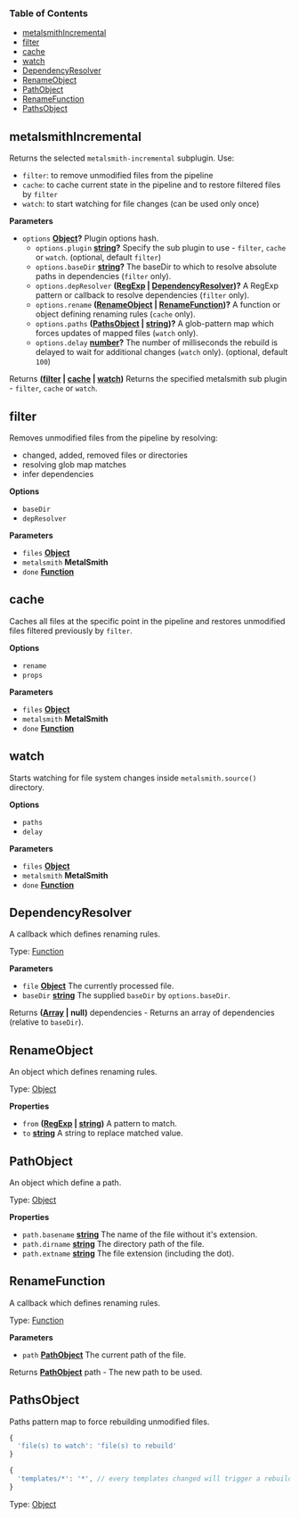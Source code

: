 <!-- Generated by documentation.js. Update this documentation by updating the source code. -->

### Table of Contents

-   [metalsmithIncremental](#metalsmithincremental)
-   [filter](#filter)
-   [cache](#cache)
-   [watch](#watch)
-   [DependencyResolver](#dependencyresolver)
-   [RenameObject](#renameobject)
-   [PathObject](#pathobject)
-   [RenameFunction](#renamefunction)
-   [PathsObject](#pathsobject)

## metalsmithIncremental

Returns the selected `metalsmith-incremental` subplugin.
Use:

-   `filter`: to remove unmodified files from the pipeline
-   `cache`: to cache current state in the pipeline and to restore filtered files by `filter`
-   `watch`: to start watching for file changes (can be used only once)

**Parameters**

-   `options` **[Object](https://developer.mozilla.org/en-US/docs/Web/JavaScript/Reference/Global_Objects/Object)?** Plugin options hash.
    -   `options.plugin` **[string](https://developer.mozilla.org/en-US/docs/Web/JavaScript/Reference/Global_Objects/String)?** Specify the sub plugin to use - `filter`, `cache` or `watch`. (optional, default `filter`)
    -   `options.baseDir` **[string](https://developer.mozilla.org/en-US/docs/Web/JavaScript/Reference/Global_Objects/String)?** The baseDir to which to resolve absolute paths in dependencies (`filter` only).
    -   `options.depResolver` **([RegExp](https://developer.mozilla.org/en-US/docs/Web/JavaScript/Reference/Global_Objects/RegExp) \| [DependencyResolver](#dependencyresolver))?** A RegExp pattern or callback to resolve dependencies (`filter` only).
    -   `options.rename` **([RenameObject](#renameobject) \| [RenameFunction](#renamefunction))?** A function or object defining renaming rules (`cache` only).
    -   `options.paths` **([PathsObject](#pathsobject) \| [string](https://developer.mozilla.org/en-US/docs/Web/JavaScript/Reference/Global_Objects/String))?** A glob-pattern map which forces updates of mapped files (`watch` only).
    -   `options.delay` **[number](https://developer.mozilla.org/en-US/docs/Web/JavaScript/Reference/Global_Objects/Number)?** The number of milliseconds the rebuild is delayed to wait for additional changes (`watch` only). (optional, default `100`)

Returns **([filter](#filter) \| [cache](#cache) \| [watch](#watch))** Returns the specified metalsmith sub plugin - `filter`, `cache` or `watch`.

## filter

Removes unmodified files from the pipeline by resolving:

-   changed, added, removed files or directories
-   resolving glob map matches
-   infer dependencies

**Options**

-   `baseDir`
-   `depResolver`

**Parameters**

-   `files` **[Object](https://developer.mozilla.org/en-US/docs/Web/JavaScript/Reference/Global_Objects/Object)** 
-   `metalsmith` **MetalSmith** 
-   `done` **[Function](https://developer.mozilla.org/en-US/docs/Web/JavaScript/Reference/Statements/function)** 

## cache

Caches all files at the specific point in the pipeline and
restores unmodified files filtered previously by `filter`.

**Options**

-   `rename`
-   `props`

**Parameters**

-   `files` **[Object](https://developer.mozilla.org/en-US/docs/Web/JavaScript/Reference/Global_Objects/Object)** 
-   `metalsmith` **MetalSmith** 
-   `done` **[Function](https://developer.mozilla.org/en-US/docs/Web/JavaScript/Reference/Statements/function)** 

## watch

Starts watching for file system changes inside `metalsmith.source()` directory.

**Options**

-   `paths`
-   `delay`

**Parameters**

-   `files` **[Object](https://developer.mozilla.org/en-US/docs/Web/JavaScript/Reference/Global_Objects/Object)** 
-   `metalsmith` **MetalSmith** 
-   `done` **[Function](https://developer.mozilla.org/en-US/docs/Web/JavaScript/Reference/Statements/function)** 

## DependencyResolver

A callback which defines renaming rules.

Type: [Function](https://developer.mozilla.org/en-US/docs/Web/JavaScript/Reference/Statements/function)

**Parameters**

-   `file` **[Object](https://developer.mozilla.org/en-US/docs/Web/JavaScript/Reference/Global_Objects/Object)** The currently processed file.
-   `baseDir` **[string](https://developer.mozilla.org/en-US/docs/Web/JavaScript/Reference/Global_Objects/String)** The supplied `baseDir` by `options.baseDir`.

Returns **([Array](https://developer.mozilla.org/en-US/docs/Web/JavaScript/Reference/Global_Objects/Array) | null)** dependencies - Returns an array of dependencies (relative to `baseDir`).

## RenameObject

An object which defines renaming rules.

Type: [Object](https://developer.mozilla.org/en-US/docs/Web/JavaScript/Reference/Global_Objects/Object)

**Properties**

-   `from` **([RegExp](https://developer.mozilla.org/en-US/docs/Web/JavaScript/Reference/Global_Objects/RegExp) \| [string](https://developer.mozilla.org/en-US/docs/Web/JavaScript/Reference/Global_Objects/String))** A pattern to match.
-   `to` **[string](https://developer.mozilla.org/en-US/docs/Web/JavaScript/Reference/Global_Objects/String)** A string to replace matched value.

## PathObject

An object which define a path.

Type: [Object](https://developer.mozilla.org/en-US/docs/Web/JavaScript/Reference/Global_Objects/Object)

**Properties**

-   `path.basename` **[string](https://developer.mozilla.org/en-US/docs/Web/JavaScript/Reference/Global_Objects/String)** The name of the file without it's extension.
-   `path.dirname` **[string](https://developer.mozilla.org/en-US/docs/Web/JavaScript/Reference/Global_Objects/String)** The directory path of the file.
-   `path.extname` **[string](https://developer.mozilla.org/en-US/docs/Web/JavaScript/Reference/Global_Objects/String)** The file extension (including the dot).

## RenameFunction

A callback which defines renaming rules.

Type: [Function](https://developer.mozilla.org/en-US/docs/Web/JavaScript/Reference/Statements/function)

**Parameters**

-   `path` **[PathObject](#pathobject)** The current path of the file.

Returns **[PathObject](#pathobject)** path - The new path to be used.

## PathsObject

Paths pattern map to force rebuilding unmodified files.

```js
{
  'file(s) to watch': 'file(s) to rebuild'
}
```

```js
{
  'templates/*': '*', // every templates changed will trigger a rebuild of all files
}
```

Type: [Object](https://developer.mozilla.org/en-US/docs/Web/JavaScript/Reference/Global_Objects/Object)
